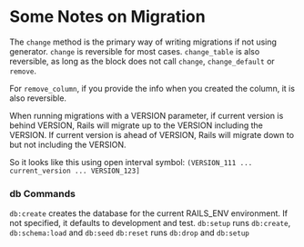 # Some Notes on Migration

The `change` method is the primary way of writing migrations if not using generator. `change` is reversible for most cases. 
`change_table` is also reversible, as long as the block does not call `change`, `change_default` or `remove`.

For `remove_column`, if you provide the info when you created the column, it is also reversible.

When running migrations with a VERSION parameter, if current version is behind VERSION, Rails will migrate up to the VERSION including the VERSION. If current version is ahead of VERSION, Rails will migrate down to but not including the VERSION. 

So it looks like this using open interval symbol:
`(VERSION_111 ... current_version ... VERSION_123]`

### db Commands
`db:create` creates the database for the current RAILS_ENV environment. If not specified, it defaults to development and test.
`db:setup` runs `db:create`, `db:schema:load` and `db:seed`
`db:reset` runs `db:drop` and `db:setup`
